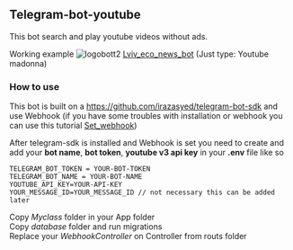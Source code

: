 ## Telegram-bot-youtube
This bot search and play youtube videos without ads.

Working example ![logobott2](https://vap.in.ua/storage/app/public/logobott2.png)   [Lviv_eco_news_bot](https://t.me/VapInUaBot) (Just type: Youtube madonna)

### How to use
This bot is built on a https://github.com/irazasyed/telegram-bot-sdk and use Webhook (if you have some troubles with installation or webhook you can use this tutorial [Set_webhook](https://www.xibel-it.eu/setup-telegram-bot-sdk-with-webhook-in-laravel/))

After telegram-sdk is installed and Webhook is set  you need to create and add your **bot name**, **bot token**, **youtube v3 api key** in your **.env** file like so
```
TELEGRAM_BOT_TOKEN = YOUR-BOT-TOKEN
TELEGRAM_BOT_NAME = YOUR-BOT-NAME
YOUTUBE_API_KEY=YOUR-API-KEY
YOUR_MESSAGE_ID=YOUR_MESSAGE_ID // not necessary this can be added later
```
Copy _Myclass_ folder in your App folder</br>
Copy _database_ folder and run migrations</br>
Replace your _WebhookController_ on Controller from routs folder</br>


